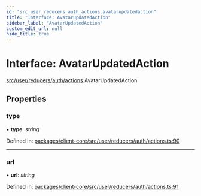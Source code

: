 ```yaml
---
id: "src_user_reducers_auth_actions.avatarupdatedaction"
title: "Interface: AvatarUpdatedAction"
sidebar_label: "AvatarUpdatedAction"
custom_edit_url: null
hide_title: true
---
```


# Interface: AvatarUpdatedAction

[src/user/reducers/auth/actions](../modules/src_user_reducers_auth_actions.md).AvatarUpdatedAction

## Properties

### type

• **type**: *string*

Defined in: [packages/client-core/src/user/reducers/auth/actions.ts:90](https://github.com/xr3ngine/xr3ngine/blob/716a06460/packages/client-core/src/user/reducers/auth/actions.ts#L90)

___

### url

• **url**: *string*

Defined in: [packages/client-core/src/user/reducers/auth/actions.ts:91](https://github.com/xr3ngine/xr3ngine/blob/716a06460/packages/client-core/src/user/reducers/auth/actions.ts#L91)
